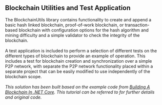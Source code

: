 <h2>Blockchain Utilities and Test Application</h2>
The BlockchainUtils library contains functionality to create and append a basic hash linked blockchain, proof-of-work blockchain, or transaction-based blockchain with configuration options for the hash algorithm and mining difficulty and a simple validator to check the integrity of the blockchain.
<br/><br/>
A test application is included to perform a selection of different tests on the different types of blockchain to provide an example of operation. This includes a test for blockchain creation and synchronization over a simple P2P network, with separate the P2P network functionality placed within a separate project that can be easily modified to use independently of the blockchain scope.
<br/><br/>
<i>This solution has been built based on the example code from <a href="https://www.c-sharpcorner.com/article/blockchain-basics-building-a-blockchain-in-net-core/" target="_blank" rel="noopener noreferrer">Building A Blockchain In .NET Core</a>. This tutorial can be referred to for further details and original code.</i>
